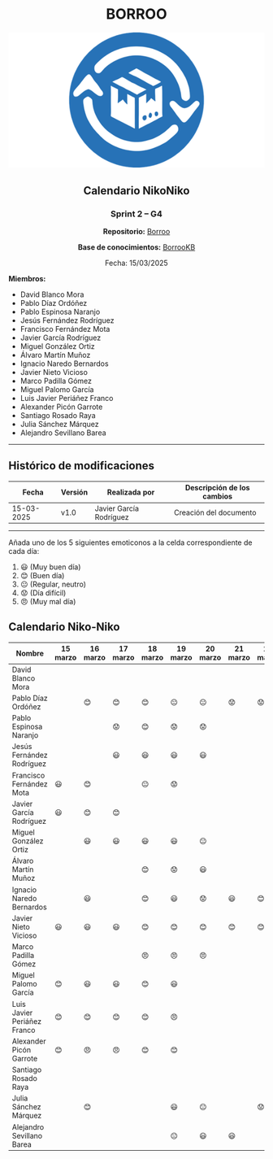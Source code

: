 <div align=center>

# BORROO

![](../imagenes/borrooLogo.png)

## Calendario NikoNiko

### Sprint 2 – G4

**Repositorio:** [Borroo](https://github.com/ISPP-2425-G4/borroo)

**Base de conocimientos:** [BorrooKB](https://borrookb.netlify.app/)

Fecha: 15/03/2025

</div>

**Miembros:**

- David Blanco Mora
- Pablo Díaz Ordóñez
- Pablo Espinosa Naranjo
- Jesús Fernández Rodríguez
- Francisco Fernández Mota
- Javier García Rodríguez
- Miguel González Ortiz
- Álvaro Martín Muñoz
- Ignacio Naredo Bernardos
- Javier Nieto Vicioso
- Marco Padilla Gómez
- Miguel Palomo García
- Luis Javier Periáñez Franco
- Alexander Picón Garrote
- Santiago Rosado Raya
- Julia Sánchez Márquez
- Alejandro Sevillano Barea

---

## **Histórico de modificaciones**

| Fecha      | Versión | Realizada por           | Descripción de los cambios |
| ---------- | ------- | ----------------------- | -------------------------- |
| 15-03-2025 | v1.0    | Javier García Rodríguez | Creación del documento     |

---

Añada uno de los 5 siguientes emoticonos a la celda correspondiente de cada día:

1. :smiley: (Muy buen día)
2. :blush: (Buen día)
3. :neutral_face: (Regular, neutro)
4. :worried: (Día difícil)
5. :angry: (Muy mal día)

## Calendario Niko-Niko

| Nombre                      | 15 marzo | 16 marzo | 17 marzo  | 18 marzo       | 19 marzo       | 20 marzo       | 21 marzo  | 22 marzo  | 23 marzo  | 24 marzo       | 25 marzo | 26 marzo | 27 marzo | 28 marzo |
| --------------------------- | -------- | -------- | --------- | -------------- | -------------- | -------------- | --------- | --------- | --------- | -------------- | -------- | -------- | -------- | -------- |
| David Blanco Mora           |          |          |           |                |                |                |           |           |           |                |          |          |          |          |
| Pablo Díaz Ordóñez          |          | :blush:  | :blush:   | :blush:        | :neutral_face: | :neutral_face: | :worried: | :worried: | :worried: | :neutral_face: |          |          |          |          |
| Pablo Espinosa Naranjo      |          |          | :worried: | :blush:        | :worried:      | :worried:      |           |           |           |                |          |          |          |          |
| Jesús Fernández Rodríguez   |          |          | :smiley:  | :smiley:       | :smiley:       | :smiley:       |           |           |           |                |          |          |          |
| Francisco Fernández Mota    | :smiley: | :blush:  |           | :neutral_face: | :worried:      |                |           |           |           |                | :smiley: |          |          |          |
| Javier García Rodríguez     | :smiley: | :blush:  | :blush:   |                |                |                |           |           |           |                |          |          |          |          |
| Miguel González Ortiz       |          | :smiley: | :smiley:  | :smiley:       | :smiley:       | :neutral_face: |           |           |           |                |          |          |          |          |
| Álvaro Martín Muñoz         |          |          |           | :blush:        | :worried:      | :smiley:       |           |           |           | :smiley:       | :smiley: |          |          |
| Ignacio Naredo Bernardos    |          | :smiley: |           | :blush:        | :smiley:       | :worried:      | :smiley:  |   :blush:        |    :blush:       |            :blush:    |  :blush:        |          |          |          |
| Javier Nieto Vicioso        | :smiley: | :smiley: | :smiley:  | :blush:        | :blush:        | :blush:        | :blush:   | :blush:   | :blush:   |    :blush:     | :blush:  |          |          |          |
| Marco Padilla Gómez         |          |          |           | :angry:        | :angry:        | :angry:        |           |           |           |                | :smiley: |          |          |          |
| Miguel Palomo García        | :blush:  | :smiley: | :smiley:  | :blush:        | :smiley:       |                |           |           |           |                |          |          |          |          |
| Luis Javier Periáñez Franco | :blush:  | :blush:  | :blush:   | :blush:        | :angry:        |                |           |           |           |                |          |          |          |          |
| Alexander Picón Garrote     | :blush:  | :angry:  | :angry:   | :blush:        | :blush:        |                |           |           |           |                |          |          |          |          |
| Santiago Rosado Raya        |          |          |           |                |                |                |           |           |           |                |          |          |          |          |
| Julia Sánchez Márquez       |          | :blush:  |           |                | :smiley:       | :neutral_face: |           | :worried: |           | :neutral_face: |          |          |          |          |
| Alejandro Sevillano Barea   |          |          |           |                | :neutral_face: | :smiley:       | :smiley:  |           |           | :worried:      |          |          |          |          |
